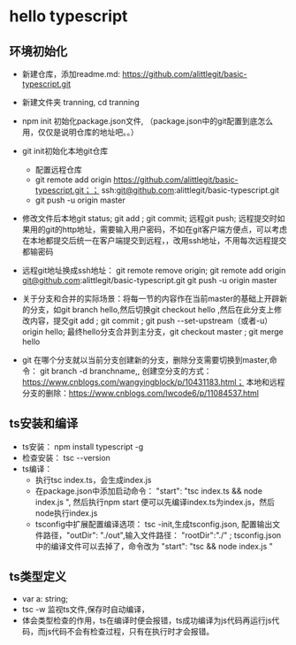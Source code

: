 # hello typescript

## 环境初始化
* 新建仓库，添加readme.md: https://github.com/alittlegit/basic-typescript.git
* 新建文件夹 tranning, cd tranning
* npm init 初始化package.json文件, （package.json中的git配置到底怎么用，仅仅是说明仓库的地址吧。。）
* git init初始化本地git仓库
  - 配置远程仓库
  - git remote add origin https://github.com/alittlegit/basic-typescript.git；； ssh:git@github.com:alittlegit/basic-typescript.git
  - git push -u origin master
  
* 修改文件后本地git status; git add ; git commit; 远程git push; 远程提交时如果用的git的http地址，需要输入用户密码，不如在git客户端方便点，可以考虑在本地都提交后统一在客户端提交到远程，，改用ssh地址，不用每次远程提交都输密码
* 远程git地址换成ssh地址： git remote remove origin; git remote add origin git@github.com:alittlegit/basic-typescript.git   git push -u origin master
* 关于分支和合并的实际场景：将每一节的内容作在当前master的基础上开辟新的分支，如git branch hello,然后切换git checkout hello ,然后在此分支上修改内容，提交git add ; git commit ; git push --set-upstream（或者-u） origin hello; 最终hello分支合并到主分支，git checkout master ; git merge hello 
* git 在哪个分支就以当前分支创建新的分支，删除分支需要切换到master,命令： git branch -d branchname,, 创建空分支的方式：https://www.cnblogs.com/wangyingblock/p/10431183.html； 本地和远程分支的删除：https://www.cnblogs.com/lwcode6/p/11084537.html

## ts安装和编译
* ts安装： npm install typescript -g 
* 检查安装： tsc --version
* ts编译： 
  - 执行tsc index.ts，会生成index.js  
  - 在package.json中添加启动命令： "start": "tsc index.ts && node index.js ", 然后执行npm start 便可以先编译index.ts为index.js，然后node执行index.js
  - tsconfig中扩展配置编译选项： tsc -init,生成tsconfig.json, 配置输出文件路径，"outDir": "./out",输入文件路径： "rootDir":"./"    ; tsconfig.json中的编译文件可以去掉了，命令改为  "start": "tsc  && node index.js "

## ts类型定义
* var a: string;
* tsc -w 监视ts文件,保存时自动编译，
* 体会类型检查的作用，ts在编译时便会报错，ts成功编译为js代码再运行js代码，而js代码不会有检查过程，只有在执行时才会报错。